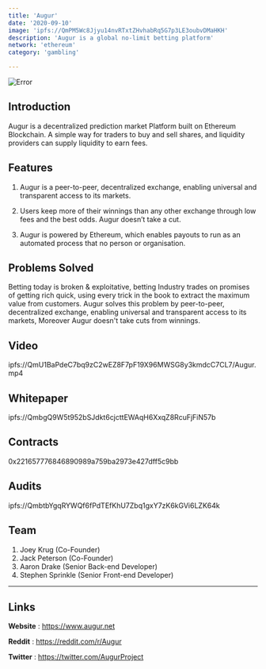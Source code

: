 ```yaml
---
title: 'Augur'
date: '2020-09-10'
image: 'ipfs://QmPM5Wc8Jjyu14nvRTxtZHvhabRq5G7p3LE3oubvDMaHKH'
description: 'Augur is a global no-limit betting platform'
network: 'ethereum'
category: 'gambling'

---
```


![Error](ipfs://QmQtL4yt5s6c5Bj5k8u9pKHkbHMgJy92DiyvzktK4QEe4L)

## Introduction

Augur is a decentralized prediction market Platform built on Ethereum Blockchain. A simple way for traders to buy and sell shares, and liquidity providers can supply liquidity to earn fees. 



## Features

1. Augur is a peer-to-peer, decentralized exchange, enabling universal and transparent access to its markets.
2. Users keep more of their winnings than any other exchange through low fees and the best odds. Augur doesn’t take a cut.
   
2. Augur is powered by Ethereum, which enables payouts to run as an automated process that no person or organisation.

## Problems Solved

Betting today is broken & exploitative, betting Industry trades on promises of getting rich quick, using every trick in the book to extract the maximum value from customers. Augur solves this problem by peer-to-peer, decentralized exchange, enabling universal and transparent access to its markets, Moreover Augur doesn't take cuts from winnings.


## Video

ipfs://QmU1BaPdeC7bq9zC2wEZ8F7pF19X96MWSG8y3kmdcC7CL7/Augur.mp4


## Whitepaper

ipfs://QmbgQ9W5t952bSJdkt6cjcttEWAqH6XxqZ8RcuFjFiN57b

## Contracts

0x221657776846890989a759ba2973e427dff5c9bb

## Audits

ipfs://QmbtbYgqRYWQf6fPdTEfKhU7Zbq1gxY7zK6kGVi6LZK64k


## Team

1. Joey Krug (Co-Founder)
2. Jack Peterson (Co-Founder)
3. Aaron Drake (Senior Back-end Developer)
4.  Stephen Sprinkle (Senior Front-end Developer)




---

## Links

**Website** : <https://www.augur.net>

**Reddit** : <https://reddit.com/r/Augur>


**Twitter** : <https://twitter.com/AugurProject>
